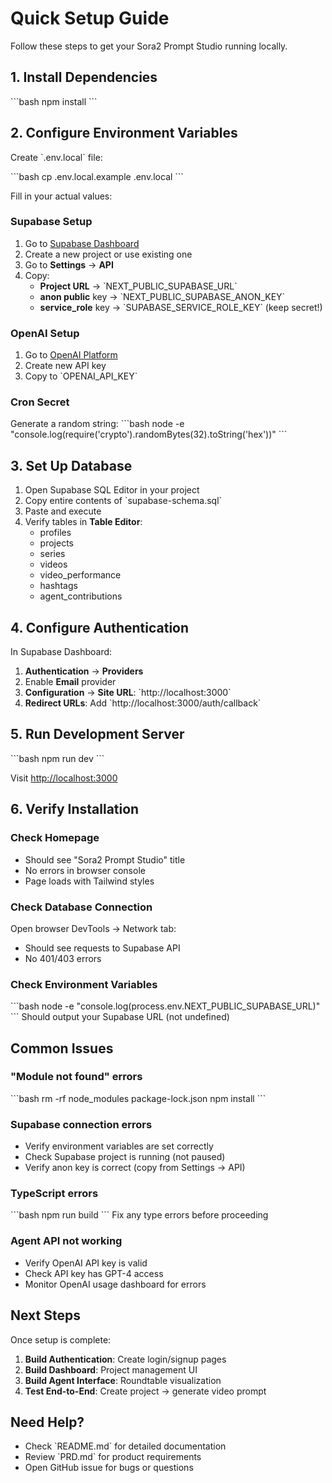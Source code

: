 # Quick Setup Guide

Follow these steps to get your Sora2 Prompt Studio running locally.

## 1. Install Dependencies

\`\`\`bash
npm install
\`\`\`

## 2. Configure Environment Variables

Create \`.env.local\` file:

\`\`\`bash
cp .env.local.example .env.local
\`\`\`

Fill in your actual values:

### Supabase Setup
1. Go to [Supabase Dashboard](https://app.supabase.com)
2. Create a new project or use existing one
3. Go to **Settings** → **API**
4. Copy:
   - **Project URL** → \`NEXT_PUBLIC_SUPABASE_URL\`
   - **anon public** key → \`NEXT_PUBLIC_SUPABASE_ANON_KEY\`
   - **service_role** key → \`SUPABASE_SERVICE_ROLE_KEY\` (keep secret!)

### OpenAI Setup
1. Go to [OpenAI Platform](https://platform.openai.com/api-keys)
2. Create new API key
3. Copy to \`OPENAI_API_KEY\`

### Cron Secret
Generate a random string:
\`\`\`bash
node -e "console.log(require('crypto').randomBytes(32).toString('hex'))"
\`\`\`

## 3. Set Up Database

1. Open Supabase SQL Editor in your project
2. Copy entire contents of \`supabase-schema.sql\`
3. Paste and execute
4. Verify tables in **Table Editor**:
   - profiles
   - projects
   - series
   - videos
   - video_performance
   - hashtags
   - agent_contributions

## 4. Configure Authentication

In Supabase Dashboard:

1. **Authentication** → **Providers**
2. Enable **Email** provider
3. **Configuration** → **Site URL**: \`http://localhost:3000\`
4. **Redirect URLs**: Add \`http://localhost:3000/auth/callback\`

## 5. Run Development Server

\`\`\`bash
npm run dev
\`\`\`

Visit [http://localhost:3000](http://localhost:3000)

## 6. Verify Installation

### Check Homepage
- Should see "Sora2 Prompt Studio" title
- No errors in browser console
- Page loads with Tailwind styles

### Check Database Connection
Open browser DevTools → Network tab:
- Should see requests to Supabase API
- No 401/403 errors

### Check Environment Variables
\`\`\`bash
node -e "console.log(process.env.NEXT_PUBLIC_SUPABASE_URL)"
\`\`\`
Should output your Supabase URL (not undefined)

## Common Issues

### "Module not found" errors
\`\`\`bash
rm -rf node_modules package-lock.json
npm install
\`\`\`

### Supabase connection errors
- Verify environment variables are set correctly
- Check Supabase project is running (not paused)
- Verify anon key is correct (copy from Settings → API)

### TypeScript errors
\`\`\`bash
npm run build
\`\`\`
Fix any type errors before proceeding

### Agent API not working
- Verify OpenAI API key is valid
- Check API key has GPT-4 access
- Monitor OpenAI usage dashboard for errors

## Next Steps

Once setup is complete:

1. **Build Authentication**: Create login/signup pages
2. **Build Dashboard**: Project management UI
3. **Build Agent Interface**: Roundtable visualization
4. **Test End-to-End**: Create project → generate video prompt

## Need Help?

- Check \`README.md\` for detailed documentation
- Review \`PRD.md\` for product requirements
- Open GitHub issue for bugs or questions
